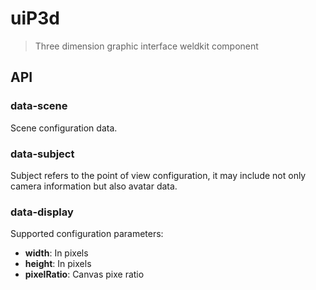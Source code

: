 # uiP3d

> Three dimension graphic interface weldkit component

## API

### data-scene

Scene configuration data.

### data-subject

Subject refers to the point of view configuration, it
may include not only camera information but also
avatar data.

### data-display

Supported configuration parameters:

* __width__: In pixels
* __height__: In pixels
* __pixelRatio__: Canvas pixe ratio 
